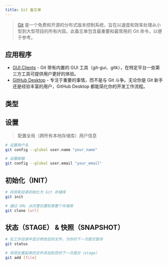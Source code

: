 ```yaml
---
title: Git 备忘单
---
```


> [Git](https://git-scm.com/) 是一个免费和开源的分布式版本控制系统，旨在以速度和效率处理从小型到大型项目的所有内容。此备忘单包含最重要和最常用的 Git 命令，以便于参考。

## 应用程序

- [GUI Clients](https://git-scm.com/downloads) - Git 带有内置的 GUI 工具（git-gui、gitk），在特定平台一些第三方工具可提供用户更好的体验。
- [GitHub Desktop](https://desktop.github.com/) - 专注于重要的事情，而不是与 Git 斗争。无论你是 Git 新手还是经验丰富的用户，GitHub Desktop 都能简化你的开发工作流程。

## 类型

## 设置

> 配置全局（跨所有本地存储库）用户信息

```bash
# 设置用户名
git config --global user.name "your_name"

# 设置邮箱
git config --global user.email "your_email"
```

## 初始化（INIT）

```bash
# 将现有目录初始化为 Git 存储库
git init

# 通过 URL 从托管位置检索整个存储库
git clone [url]
```

## 状态（STAGE） & 快照（SNAPSHOT）

```bash
# 在工作目录中显示修改后的文件，为你的下一次提交暂存
git status

# 将现在看起来的文件添加到您的下一次提交（stage）
git add [file]
```
